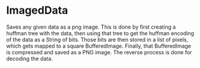 ImagedData
==========

Saves any given data as a png image. This is done by first creating a huffman tree with the data, then using
that tree to get the huffman encoding of the data as a String of bits. Those bits are then stored in a list
of pixels, which gets mapped to a square BufferedImage. Finally, that BufferedImage is compressed and saved as
a PNG image. The reverse process is done for decoding the data.
